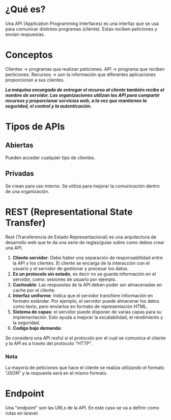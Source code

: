 # ¿Qué es?
Una API (Application Programming Interfaces) es una interfaz que se usa para comunicar distintos programas (cliente). Estas reciben peticiones y envian respuestas.

# Conceptos
Clientes -> programas que realizan peticiones.
API -> programa que reciben perticiones.
Recursos -> son la información que diferentes aplicaciones proporcionan a sus clientes.

**_La máquina encargada de entregar el recurso al cliente también recibe el nombre de servidor. Las organizaciones utilizan las API para compartir recursos y proporcionar servicios web, a la vez que mantienen la seguridad, el control y la autenticación._**

# Tipos de APIs
## Abiertas
Pueden acceder cualquier tipo de clientes.
## Privadas
Se crean para uso interno. Se utiliza para mejorar la comunicación dentro de una organización.

# REST (Representational State Transfer)
Rest (Transferencia de Estado Representacional) es una arquitectura de desarrollo web que te da una serie de reglas/guias sobre como debes crear una API.

1) **Cliente servidor**: Debe haber una separación de responsablilidad entre la API y los clientes. El cliente se encarga de la interacción con el usuario y el servidor de gestionar y procesar los datos.
2) **Es un protocolo sin estado**, es decir no se guarda información en el servidor, como: sesiones de usuario por ejemplo.
3) **Cacheable**: Las respuestas de la API deben poder ser almacenadas en cache por el cliente.
4) **Interfaz uniforme**: Indica que el servidor transfiere información en formato estándar. Por ejemplo, el servidor puede almacenar los datos como texto, pero enviarlos en formato de representación HTML.
5) **Sistema de capas**: el servidor puede disponer de varias capas para su implementación. Esto ayuda a mejorar la escalabilidad, el rendimiento y la seguridad.
6) **Codigo bajo demanda:** 

Se considera una API resful si el protocolo por el cual se comunica el cliente y la API es a través del protocolo "HTTP".

### Nota
La mayoria de peticiones que hace el cliente se realiza utilizando el formato "JSON" y la respuesta será en el mismo formato.

# Endpoint

Una "endpoint" son las URLs de la API. En este caso se va a definir como rutas en laravel.